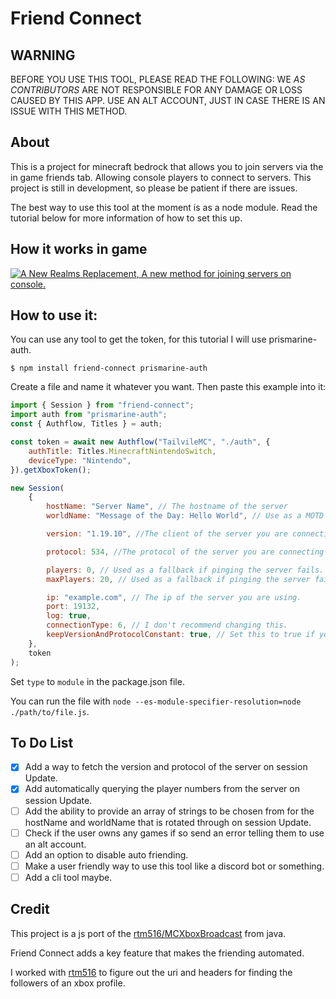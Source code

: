 # Friend Connect

## WARNING

BEFORE YOU USE THIS TOOL, PLEASE READ THE FOLLOWING:
WE _AS CONTRIBUTORS_ ARE NOT RESPONSIBLE FOR ANY DAMAGE OR LOSS CAUSED BY THIS APP.
USE AN ALT ACCOUNT, JUST IN CASE THERE IS AN ISSUE WITH THIS METHOD.

## About

This is a project for minecraft bedrock that allows you to join servers via the in game friends tab. Allowing console players to connect to servers. This project is still in development, so please be patient if there are issues.

The best way to use this tool at the moment is as a node module. Read the tutorial below for more information of how to set this up.

## How it works in game

[![A New Realms Replacement, A new method for joining servers on console.](https://res.cloudinary.com/marcomontalbano/image/upload/v1657258514/video_to_markdown/images/youtube--77qXotN9jGo-c05b58ac6eb4c4700831b2b3070cd403.jpg)](https://youtu.be/77qXotN9jGo "A New Realms Replacement, A new method for joining servers on console.")

## How to use it:

You can use any tool to get the token, for this tutorial I will use prismarine-auth.

```tty
$ npm install friend-connect prismarine-auth
```

Create a file and name it whatever you want.
Then paste this example into it:

```js
import { Session } from "friend-connect";
import auth from "prismarine-auth";
const { Authflow, Titles } = auth;

const token = await new Authflow("TailvileMC", "./auth", {
	authTitle: Titles.MinecraftNintendoSwitch,
	deviceType: "Nintendo",
}).getXboxToken();

new Session(
	{
		hostName: "Server Name", // The hostname of the server
		worldName: "Message of the Day: Hello World", // Use as a MOTD

		version: "1.19.10", //The client of the server you are connecting to.

		protocol: 534, //The protocol of the server you are connecting to.

		players: 0, // Used as a fallback if pinging the server fails.
		maxPlayers: 20, // Used as a fallback if pinging the server fails.

		ip: "example.com", // The ip of the server you are using.
		port: 19132,
		log: true,
		connectionType: 6, // I don't recommend changing this.
		keepVersionAndProtocolConstant: true, // Set this to true if you want to set a constant protocol version. Otherwise it will ping the server to get the protocol version and use the one above if the server has an error on ping.
	},
	token
);
```

Set `type` to `module` in the package.json file.

You can run the file with `node --es-module-specifier-resolution=node ./path/to/file.js`.

## To Do List

-   [x] Add a way to fetch the version and protocol of the server on session Update.
-   [x] Add automatically querying the player numbers from the server on session Update.
-   [ ] Add the ability to provide an array of strings to be chosen from for the hostName and worldName that is rotated through on session Update.
-   [ ] Check if the user owns any games if so send an error telling them to use an alt account.
-   [ ] Add an option to disable auto friending.
-   [ ] Make a user friendly way to use this tool like a discord bot or something.
-   [ ] Add a cli tool maybe.

## Credit

This project is a js port of the [rtm516/MCXboxBroadcast](https://github.com/rtm516/MCXboxBroadcast) from java.

Friend Connect adds a key feature that makes the friending automated.

I worked with [rtm516](https://github.com/rtm516) to figure out the uri and headers for finding the followers of an xbox profile.
